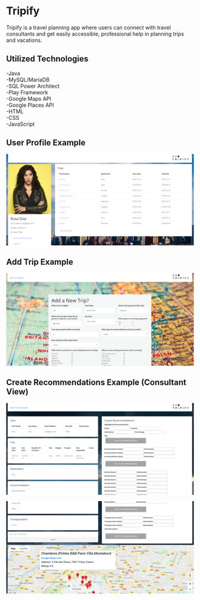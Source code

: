 # Tripify

Tripify is a travel planning app where users can connect with travel consultants and get easily accessible, professional help in planning trips and vacations.

## Utilized Technologies

-Java<br>
-MySQL/MariaDB<br>
-SQL Power Architect<br>
-Play Framework<br>
-Google Maps API<br>
-Google Places API<br>
-HTML<br>
-CSS<br>
-JavaScript

## User Profile Example

![Screenshot](public/images/newprofileexample.png)

## Add Trip Example

![Screenshot](public/images/addtripexample.png)

## Create Recommendations Example (Consultant View)

![Screenshot](public/images/tripdetailsexample.png)

![Screenshot](public/images/placessearchexample.png)




